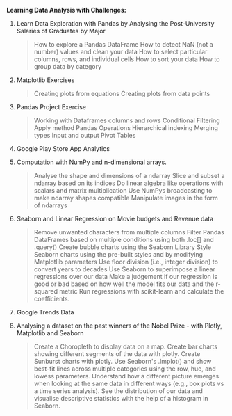 **Learning Data Analysis with Challenges:**

1. Learn Data Exploration with Pandas by Analysing the Post-University Salaries of Graduates by Major
   > How to explore a Pandas DataFrame
   > How to detect NaN (not a number) values and clean your data
   > How to select particular columns, rows, and individual cells
   > How to sort your data
   > How to group data by category

2. Matplotlib Exercises
   > Creating plots from equations
   > Creating plots from data points
   
3. Pandas Project Exercise
   > Working with Dataframes columns and rows
   > Conditional Filtering
   > Apply method
   > Pandas Operations
   > Hierarchical indexing
   > Merging types
   > Input and output
   > Pivot Tables
   
4. Google Play Store App Analytics

5. Computation with NumPy and n-dimensional arrays.
   > Analyse the shape and dimensions of a ndarray
   > Slice and subset a ndarray based on its indices
   > Do linear algebra like operations with scalars and matrix multiplication
   > Use NumPys broadcasting to make ndarray shapes compatible
   > Manipulate images in the form of ndarrays

6. Seaborn and Linear Regression on Movie budgets and Revenue data
   > Remove unwanted characters from multiple columns
   > Filter Pandas DataFrames based on multiple conditions using both .loc[] and .query()
   > Create bubble charts using the Seaborn Library
   > Style Seaborn charts using the pre-built styles and by modifying Matplotlib parameters
   > Use floor division (i.e., integer division) to convert years to decades
   > Use Seaborn to superimpose a linear regressions over our data
   > Make a judgement if our regression is good or bad based on how well the model fits our data and the r-squared metric
   > Run regressions with scikit-learn and calculate the coefficients. 

7. Google Trends Data
  

8. Analysing a dataset on the past winners of the Nobel Prize - with Plotly, Matplotlib and Seaborn
   > Create a Choropleth to display data on a map.
   > Create bar charts showing different segments of the data with plotly.
   > Create Sunburst charts with plotly.
   > Use Seaborn's .lmplot() and show best-fit lines across multiple categories using the row, hue, and lowess parameters.
   > Understand how a different picture emerges when looking at the same data in different ways (e.g., box plots vs a time series analysis).
   > See the distribution of our data and visualise descriptive statistics with the help of a histogram in Seaborn. 
